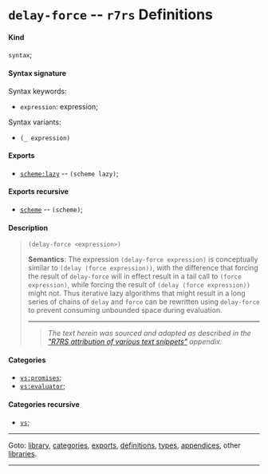 

<a id='definition__r7rs__delay-force'></a>

# `delay-force` -- `r7rs` Definitions


<a id='definition__r7rs__delay-force__kind'></a>

#### Kind

`syntax`;


<a id='definition__r7rs__delay-force__syntax-signature'></a>

#### Syntax signature

Syntax keywords:
 * `expression`: expression;

Syntax variants:
 * `(_ expression)`


<a id='definition__r7rs__delay-force__exports'></a>

#### Exports

 * [`scheme:lazy`](../../r7rs/exports/scheme_3a_lazy.md#export__r7rs__scheme_3a_lazy) -- `(scheme lazy)`;


<a id='definition__r7rs__delay-force__exports-recursive'></a>

#### Exports recursive

 * [`scheme`](../../r7rs/exports/scheme.md#export__r7rs__scheme) -- `(scheme)`;


<a id='definition__r7rs__delay-force__description'></a>

#### Description

> ````
> (delay-force <expression>)
> ````
> 
> 
> **Semantics**:
> The expression `(delay-force expression)` is conceptually similar to
> `(delay (force expression))`,
> with the difference that forcing the result
> of `delay-force` will in effect result in a tail call to
> `(force expression)`,
> while forcing the result of
> `(delay (force expression))`
> might not.  Thus
> iterative lazy algorithms that might result in a long series of chains of
> `delay` and `force`
> can be rewritten using `delay-force` to prevent consuming
> unbounded space during evaluation.
> 
> 
> ----
> > *The text herein was sourced and adapted as described in the ["R7RS attribution of various text snippets"](../../r7rs/appendices/attribution.md#appendix__r7rs__attribution) appendix.*


<a id='definition__r7rs__delay-force__categories'></a>

#### Categories

 * [`vs:promises`](../../r7rs/categories/vs_3a_promises.md#category__r7rs__vs_3a_promises);
 * [`vs:evaluator`](../../r7rs/categories/vs_3a_evaluator.md#category__r7rs__vs_3a_evaluator);


<a id='definition__r7rs__delay-force__categories-recursive'></a>

#### Categories recursive

 * [`vs`](../../r7rs/categories/vs.md#category__r7rs__vs);

----

Goto: [library](../../r7rs/_index.md#library__r7rs), [categories](../../r7rs/categories/_index.md#toc__r7rs__categories), [exports](../../r7rs/exports/_index.md#toc__r7rs__exports), [definitions](../../r7rs/definitions/_index.md#toc__r7rs__definitions), [types](../../r7rs/types/_index.md#toc__r7rs__types), [appendices](../../r7rs/appendices/_index.md#toc__r7rs__appendices), other [libraries](../../_libraries.md#toc__libraries).

----

